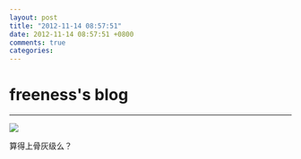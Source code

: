 ```yaml
---
layout: post
title: "2012-11-14 08:57:51"
date: 2012-11-14 08:57:51 +0800
comments: true
categories: 
---
```


# freeness's blog

----------

![](http://okqmqrbgo.bkt.clouddn.com/201211140857511.jpg)

>
算得上骨灰级么？